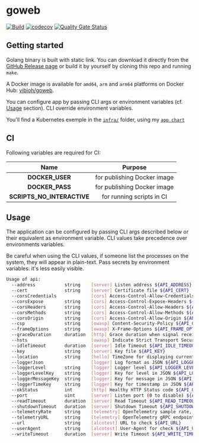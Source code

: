 # goweb

[![Build](https://github.com/ViBiOh/goweb/workflows/Build/badge.svg)](https://github.com/ViBiOh/goweb/actions)
[![codecov](https://codecov.io/gh/ViBiOh/goweb/branch/main/graph/badge.svg)](https://codecov.io/gh/ViBiOh/goweb)
[![Quality Gate Status](https://sonarcloud.io/api/project_badges/measure?project=ViBiOh_goweb&metric=alert_status)](https://sonarcloud.io/dashboard?id=ViBiOh_goweb)

## Getting started

Golang binary is built with static link. You can download it directly from the [GitHub Release page](https://github.com/ViBiOh/goweb/releases) or build it by yourself by cloning this repo and running `make`.

A Docker image is available for `amd64`, `arm` and `arm64` platforms on Docker Hub: [vibioh/goweb](https://hub.docker.com/r/vibioh/goweb/tags).

You can configure app by passing CLI args or environment variables (cf. [Usage](#usage) section). CLI override environment variables.

You'll find a Kubernetes exemple in the [`infra/`](infra) folder, using my [`app chart`](https://github.com/ViBiOh/charts/tree/main/app)

## CI

Following variables are required for CI:

|            Name            |           Purpose           |
| :------------------------: | :-------------------------: |
|      **DOCKER_USER**       | for publishing Docker image |
|      **DOCKER_PASS**       | for publishing Docker image |
| **SCRIPTS_NO_INTERACTIVE** |  for running scripts in CI  |

## Usage

The application can be configured by passing CLI args described below or their equivalent as environment variable. CLI values take precedence over environments variables.

Be careful when using the CLI values, if someone list the processes on the system, they will appear in plain-text. Pass secrets by environment variables: it's less easily visible.

```bash
Usage of api:
  --address           string    [server] Listen address ${API_ADDRESS}
  --cert              string    [server] Certificate file ${API_CERT}
  --corsCredentials             [cors] Access-Control-Allow-Credentials ${API_CORS_CREDENTIALS} (default false)
  --corsExpose        string    [cors] Access-Control-Expose-Headers ${API_CORS_EXPOSE}
  --corsHeaders       string    [cors] Access-Control-Allow-Headers ${API_CORS_HEADERS} (default "Content-Type")
  --corsMethods       string    [cors] Access-Control-Allow-Methods ${API_CORS_METHODS} (default "GET")
  --corsOrigin        string    [cors] Access-Control-Allow-Origin ${API_CORS_ORIGIN} (default "*")
  --csp               string    [owasp] Content-Security-Policy ${API_CSP} (default "default-src 'self'; base-uri 'self'")
  --frameOptions      string    [owasp] X-Frame-Options ${API_FRAME_OPTIONS} (default "deny")
  --graceDuration     duration  [http] Grace duration when signal received ${API_GRACE_DURATION} (default 30s)
  --hsts                        [owasp] Indicate Strict Transport Security ${API_HSTS} (default true)
  --idleTimeout       duration  [server] Idle Timeout ${API_IDLE_TIMEOUT} (default 2m0s)
  --key               string    [server] Key file ${API_KEY}
  --location          string    [hello] TimeZone for displaying current time ${API_LOCATION} (default "Europe/Paris")
  --loggerJson                  [logger] Log format as JSON ${API_LOGGER_JSON} (default false)
  --loggerLevel       string    [logger] Logger level ${API_LOGGER_LEVEL} (default "INFO")
  --loggerLevelKey    string    [logger] Key for level in JSON ${API_LOGGER_LEVEL_KEY} (default "level")
  --loggerMessageKey  string    [logger] Key for message in JSON ${API_LOGGER_MESSAGE_KEY} (default "msg")
  --loggerTimeKey     string    [logger] Key for timestamp in JSON ${API_LOGGER_TIME_KEY} (default "time")
  --okStatus          int       [http] Healthy HTTP Status code ${API_OK_STATUS} (default 204)
  --port              uint      [server] Listen port (0 to disable) ${API_PORT} (default 1080)
  --readTimeout       duration  [server] Read Timeout ${API_READ_TIMEOUT} (default 5s)
  --shutdownTimeout   duration  [server] Shutdown Timeout ${API_SHUTDOWN_TIMEOUT} (default 10s)
  --telemetryRate     string    [telemetry] OpenTelemetry sample rate, 'always', 'never' or a float value ${API_TELEMETRY_RATE} (default "always")
  --telemetryURL      string    [telemetry] OpenTelemetry gRPC endpoint (e.g. otel-exporter:4317) ${API_TELEMETRY_URL}
  --url               string    [alcotest] URL to check ${API_URL}
  --userAgent         string    [alcotest] User-Agent for check ${API_USER_AGENT} (default "Alcotest")
  --writeTimeout      duration  [server] Write Timeout ${API_WRITE_TIMEOUT} (default 10s)
```
